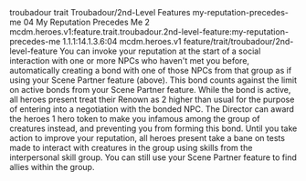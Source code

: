 <ability>
  <metadata>
    <class>troubadour</class>
    <feature_type>trait</feature_type>
    <file_dpath>Troubadour/2nd-Level Features</file_dpath>
    <item_id>my-reputation-precedes-me</item_id>
    <item_index>04</item_index>
    <item_name>My Reputation Precedes Me</item_name>
    <level>2</level>
    <scc>mcdm.heroes.v1:feature.trait.troubadour.2nd-level-feature:my-reputation-precedes-me</scc>
    <scdc>1.1.1:14.1.3.6:04</scdc>
    <source>mcdm.heroes.v1</source>
    <type>feature/trait/troubadour/2nd-level-feature</type>
  </metadata>
  <effects>
    <effect type="mundane">You can invoke your reputation at the start of a social interaction with one or more NPCs who haven&apos;t met you before, automatically creating a bond with one of those NPCs from that group as if using your Scene Partner feature (above). This bond counts against the limit on active bonds from your Scene Partner feature. While the bond is active, all heroes present treat their Renown as 2 higher than usual for the purpose of entering into a negotiation with the bonded NPC.
The Director can award the heroes 1 hero token to make you infamous among the group of creatures instead, and preventing you from forming this bond. Until you take action to improve your reputation, all heroes present take a bane on tests made to interact with creatures in the group using skills from the interpersonal skill group. You can still use your Scene Partner feature to find allies within the group.</effect>
  </effects>
</ability>

